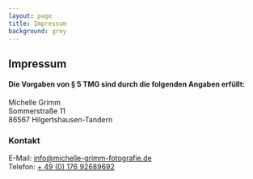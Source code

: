 ```yaml
---
layout: page
title: Impressum
background: grey
---
```


<h2>Impressum</h2>

<h4>Die Vorgaben von § 5 TMG sind durch die folgenden Angaben erfüllt:</h4>

Michelle Grimm<br />
Sommerstraße 11<br />
86567 Hilgertshausen-Tandern

<h3>Kontakt</h3>

E-Mail: <a href="mailto:info@michelle-grimm-fotografie.de">info@michelle-grimm-fotografie.de</a><br />
Telefon: <a href="tel:+4917692689692">+ 49 (0) 176 92689692</a>